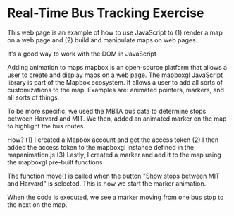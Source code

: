 # Real-Time Bus Tracking Exercise

This web page is an example of how to use JavaScript to 
(1) render a map on a web page and (2) build and manipulate 
maps on web pages.  

It's a good way to work with the DOM in JavaScript

Adding animation to maps mapbox is an open-source platform 
that allows a user to create and display maps on a web page. 
The mapboxgl JavaScript library is part of the Mapbox ecosystem. 
It allows a user to add all sorts of customizations to the map.
Examples are: animated pointers, markers, and all sorts of things.

To be more specific, we used the MBTA bus data to determine stops between Harvard and MIT. We then, added an animated marker on the map to 
highlight the bus routes. 

How?
(1) I created a Mapbox account and get the access token 
(2) I then added the access token to the mapboxgl instance
 defined in the mapanimation.js
(3) Lastly, I created a marker and add it to the map using the 
mapboxgl pre-built functions
 
 The function move() is called when the button 
 "Show stops between MIT and Harvard" is selected. 
 This is how we start the marker animation. 
 
 When the code is executed, we see a marker moving from one bus stop to 
 the next on the map. 
 
